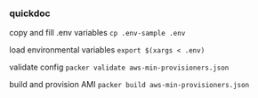 ### quickdoc

copy and fill .env variables
`cp .env-sample .env`

load environmental variables
`export $(xargs < .env)` 

validate config
`packer validate aws-min-provisioners.json`

build and provision AMI 
`packer build aws-min-provisioners.json`